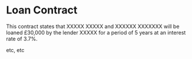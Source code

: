 # Loan Contract

This contract states that XXXXX XXXXX and XXXXXX XXXXXXX  will be loaned £30,000 by the lender XXXXX for a period of 5 years at an interest rate of 3.7%.

etc, etc
